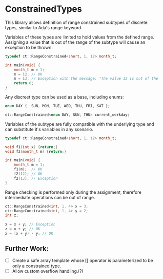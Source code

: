 ConstrainedTypes
================

This library allows definition of range constrained subtypes of discrete types, similar to Ada's range keyword.

Variables of these types are limited to hold values from the defined range. Assigning a value that is out of the range of the subtype will cause an exception to be thrown.

```C++
typedef ct::RangeConstrained<short, 1, 12> month_t;

int main(void) {
    month_t m = 1;
    m = 12; // OK
    m = 13; // Exception with the message: "The value 13 is out of the range [1, 12]"
    return 0;
}
```

Any discreet type can be used as a base, including enums:

```C++
enum DAY {  SUN, MON, TUE, WED, THU, FRI, SAT }; 

ct::RangeConstrained<enum DAY, SUN, THU> current_workday;
```

Variables of the subtype are fully compatible with the underlying type and can substitute it's variables in any scenario.

```C++
typedef ct::RangeConstrained<short, 1, 12> month_t;

void f1(int x) {return;}
void f2(month_t m) {return;}

int main(void) {
    month_t m = 1;
    f1(m);  // OK
    f2(12); // OK 
    f2(13); // Exception
}
```

Range checking is performed only during the assignment, therefore intermediate operations can be out of range.

```C++
ct::RangeConstrained<int, 1, 4> x = 3;
ct::RangeConstrained<int, 1, 4> y = 2;
int z;
	
x = x + y; // Exception
z = x + y; // OK
x = (x + y) - y; // OK

```

Further Work:
------
- [ ] Create a safe array template whose [] operator is parameterized to be only a constrained type.
- [ ] Allow custom overflow handling.(?)
